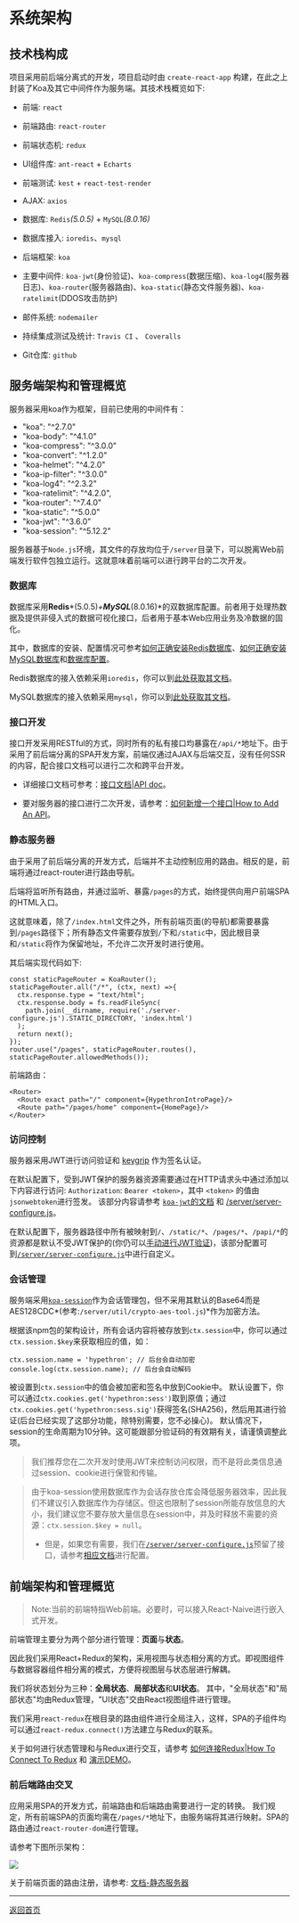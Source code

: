 # 系统架构

## 技术栈构成

项目采用前后端分离式的开发，项目启动时由 `create-react-app` 构建，在此之上封装了Koa及其它中间件作为服务端。其技术栈概览如下:

- 前端: `react`
- 前端路由: `react-router`
- 前端状态机: `redux`
- UI组件库: `ant-react` + `Echarts`
- 前端测试: `kest` + `react-test-render`
- AJAX: `axios`

- 数据库: `Redis`*(5.0.5)* + `MySQL`*(8.0.16)*
- 数据库接入: `ioredis`、`mysql`
- 后端框架: `koa`
- 主要中间件:  `koa-jwt`(身份验证)、`koa-compress`(数据压缩)、`koa-log4`(服务器日志)、`koa-router`(服务器路由)、`koa-static`(静态文件服务器)、`koa-ratelimit`(DDOS攻击防护)
- 邮件系统: `nodemailer`

- 持续集成测试及统计: `Travis CI` 、 `Coveralls`
- Git仓库: `github`

## 服务端架构和管理概览

服务器采用koa作为框架，目前已使用的中间件有：

- "koa": "^2.7.0"
- "koa-body": "^4.1.0"
- "koa-compress": "^3.0.0"
- "koa-convert": "^1.2.0"
- "koa-helmet": "^4.2.0"
- "koa-ip-filter": "^3.0.0"
- "koa-log4": "^2.3.2"
- "koa-ratelimit": "^4.2.0",
- "koa-router": "^7.4.0"
- "koa-static": "^5.0.0"
- "koa-jwt": "^3.6.0"
- "koa-session": "^5.12.2"

服务器基于`Node.js`环境，其文件的存放均位于`/server`目录下，可以脱离Web前端发行软件包独立运行。这就意味着前端可以进行跨平台的二次开发。


### 数据库

数据库采用**Redis***(5.0.5)*+**MySQL***(8.0.16)*的双数据库配置。前者用于处理热数据及提供非侵入式的数据可视化接口，后者用于基本Web应用业务及冷数据的固化。

其中，数据库的安装、配置情况可参考[如何正确安装Redis数据库](/documents/HowToInstallRedis.md)、[如何正确安装MySQL数据库](/documents/HowToInstallMySQL.md)和[数据库配置](https://github.com/WhiteRobe/hypethron#%E2%85%B2-%E6%9C%8D%E5%8A%A1%E5%99%A8%E9%85%8D%E7%BD%AE-configuration)。

Redis数据库的接入依赖采用`ioredis`，你可以到[此处获取其文档](https://www.npmjs.com/package/ioredis)。

MySQL数据库的接入依赖采用`mysql`，你可以到[此处获取其文档](https://www.npmjs.com/package/mysql)。

### 接口开发

接口开发采用RESTful的方式，同时所有的私有接口均暴露在`/api/*`地址下。由于采用了前后端分离的SPA开发方案，前端仅通过AJAX与后端交互，没有任何SSR的内容，配合接口文档可以进行二次和跨平台开发。

- 详细接口文档可参考：[接口文档|API doc](/documents/sysdoc/APIdoc.md)。

- 要对服务器的接口进行二次开发，请参考：[如何新增一个接口|How to Add An API](/documents/HowToAddAnAPI.md)。

### 静态服务器

由于采用了前后端分离的开发方式，后端并不主动控制应用的路由。相反的是，前端将通过react-router进行路由导航。

后端将监听所有路由，并通过监听、暴露`/pages`的方式，始终提供向用户前端SPA的HTML入口。

这就意味着，除了`/index.html`文件之外，所有前端页面(的导航)都需要暴露到`/pages`路径下；所有静态文件需要存放到`/`下和`/static`中，因此根目录和`/static`将作为保留地址，不允许二次开发时进行使用。

其后端实现代码如下:
```
const staticPageRouter = KoaRouter();
staticPageRouter.all("/*", (ctx, next) =>{
  ctx.response.type = "text/html";
  ctx.response.body = fs.readFileSync(
    path.join(__dirname, require('./server-configure.js').STATIC_DIRECTORY, 'index.html')
  );
  return next();
});
router.use("/pages", staticPageRouter.routes(), staticPageRouter.allowedMethods());
```

前端路由：
```
<Router>
  <Route exact path="/" component={HypethronIntroPage}/>
  <Route path="/pages/home" component={HomePage}/>
</Router>
```
### 访问控制

服务器采用JWT进行访问验证和 [keygrip](https://www.npmjs.com/package/keygrip) 作为签名认证。

在默认配置下，受到JWT保护的服务器资源需要通过在HTTP请求头中通过添加以下内容进行访问:
`Authorization`: `Bearer <token>`，其中 `<token>` 的值由`jsonwebtoken`进行签发。
该部分内容请参考 [`koa-jwt`的文档](https://www.npmjs.com/package/koa-jwt) 和 [/server/server-configure.js](/server/server-configure.js)。

在默认配置下，服务器路径中所有被映射到`/`、`/static/*`、`/pages/*`、`/papi/*`的资源都是默认不受JWT保护的(你仍可以[手动进行JWT验证](/server/util/tools.js))，该部分配置可到[`/server/server-configure.js`](/server/server-configure.js)中进行自定义。


### 会话管理

服务端采用[`koa-session`](https://www.npmjs.com/package/koa-session)作为会话管理包，但不采用其默认的Base64而是AES128CDC*(参考:`/server/util/crypto-aes-tool.js`)*作为加密方法。

根据该npm包的架构设计，所有会话内容将被存放到`ctx.session`中，你可以通过`ctx.session.$key`来获取相应的值，如：
```
ctx.session.name = 'hypethron'; // 后台会自动加密
console.log(ctx.session.name); // 后台会自动解码
```

被设置到`ctx.session`中的值会被加密和签名中放到Cookie中。
默认设置下，你可以通过`ctx.cookies.get('hypethron:sess')`取到原值；通过`ctx.cookies.get('hypethron:sess.sig')`获得签名(SHA256)，然后用其进行验证(后台已经实现了这部分功能，除特别需要，您不必操心)。
默认情况下，session的生命周期为10分钟。这可能跟部分验证码的有效期有关，请谨慎调整此项。

> 我们推荐您在二次开发时使用JWT来控制访问权限，而不是将此类信息通过session、cookie进行保管和传输。

> 由于koa-session使用数据库作为会话存放仓库会降低服务器效率，因此我们不建议引入数据库作为存储区。但这也限制了session所能存放信息的大小，我们建议您不要存放大量信息在session中，并及时释放不需要的资源：`ctx.session.$key = null`。
> - 但是，如果您有需要，我们在[`/server/server-configure.js`](/server/server-configure.js)预留了接口，请参考[相应文档](https://www.npmjs.com/package/koa-session#external-session-stores)进行配置。

## 前端架构和管理概览

> Note:当前的前端特指Web前端。必要时，可以接入React-Naive进行嵌入式开发。

前端管理主要分为两个部分进行管理：**页面**与**状态**。

因此我们采用React+Redux的架构，采用视图与状态相分离的方式。即视图组件与数据容器组件相分离的模式，方便将视图层与状态层进行解耦。

我们将状态划分为三种：**全局状态**、**局部状态**和**UI状态**。
其中，"全局状态"和"局部状态"均由Redux管理，"UI状态"交由React视图组件进行管理。

我们采用`react-redux`在根目录的路由组件进行全局注入，这样，SPA的子组件均可以通过`react-redux.connect()`方法建立与Redux的联系。

关于如何进行状态管理和与Redux进行交互，请参考 [如何连接Redux|How To Connect To Redux](/documents/HowToConnectToRedux.md) 和 [演示DEMO](/src/components/ReduxDemo/ReduxDemo.js)。

### 前后端路由交叉

应用采用SPA的开发方式，前端路由和后端路由需要进行一定的转换。
我们规定，所有前端SPA的页面均需在`/pages/*`地址下，由服务端将其进行映射。SPA的路由通过`react-router-dom`进行管理。

请参考下图所示架构：

![](/documents/pics/router-structure.png)

关于前端页面的路由注册，请参考: [文档-静态服务器](#静态服务器)

---

[返回首页](https://github.com/WhiteRobe/hypethron)